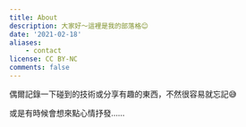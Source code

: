 ```yaml
---
title: About
description: 大家好～這裡是我的部落格😊
date: '2021-02-18'
aliases:
    - contact
license: CC BY-NC
comments: false
---
```


偶爾記錄一下碰到的技術或分享有趣的東西，不然很容易就忘記😅

或是有時候會想來點心情抒發……